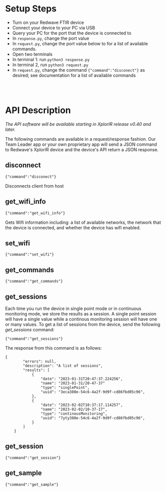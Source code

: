 # Setup Steps

- Turn on your Redwave FTIR device
- Connect your device to your PC via USB
- Query your PC for the port that the device is connected to 
- In `response.py`, change the port value
- In `request.py`, change the port value below to for a list of available commands.
- Open two terminals
- In terminal 1: run `python3 response.py`
- In terminal 2, run `python3 request.py`
- In `request.py`, change the command `{"command":"disconect"}` as desired; see documentation for a list of available commands

<br />
<br />

# API Description

_The API software will be available starting in XplorIR release v0.40 and later._

The following commands are available in a request/response fashion. Our Team Leader app or your own proprietary app will send a JSON command to Redwave's XplorIR device and the device's API return a JSON response. 

## disconnect

`{"command":"disconect"}`

Disconnects client from host

## get_wifi_info

`{"command":"get_wifi_info"}`

Gets Wifi information including: a list of available networks, the network that the device is connected, and whether the device has wifi enabled.

## set_wifi

`{"command":"set_wifi"}`

## get_commands

`{"command":"get_commands"}`

## get_sessions

Each time you run the device in single point mode or in continuous monitoring mode, we store the results as a session.  A single point session will have a single value while a continous monitoring session will have one or many values. To get a list of sessions from the device, send the following _get_sessions_ command:

`{"command":"get_sessions"}`

The response from this command is as follows:

```
{
		"errors": null,
		"description": "A list of sessions",
		"results": [
			{				
    			"date": "2023-01-31T20:47:37.224256",                
				"name": "2023-01-31/20-47-37"
                "type": "singlePoint",
                "uuid": "3eca380e-54c6-4a2f-9d9f-cd86fbd05c96",
			},
			{
                "date": "2023-02-02T10:37:17.114257",
				"name": "2023-02-02/10-37-17",
                "type": "continousMonitoring",
                "uuid": "7yty380e-54c6-4a2f-9d9f-cd86fbd05c96",    							
			}
		]
	}
```

## get_session

`{"command":"get_session"}`

## get_sample

`{"command":"get_sample"}`